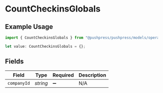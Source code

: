 # CountCheckinsGlobals

## Example Usage

```typescript
import { CountCheckinsGlobals } from "@pushpress/pushpress/models/operations";

let value: CountCheckinsGlobals = {};
```

## Fields

| Field              | Type               | Required           | Description        |
| ------------------ | ------------------ | ------------------ | ------------------ |
| `companyId`        | *string*           | :heavy_minus_sign: | N/A                |